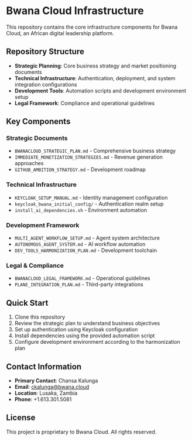 # Bwana Cloud Infrastructure

This repository contains the core infrastructure components for Bwana Cloud, an African digital leadership platform.

## Repository Structure

- **Strategic Planning**: Core business strategy and market positioning documents
- **Technical Infrastructure**: Authentication, deployment, and system integration configurations
- **Development Tools**: Automation scripts and development environment setup
- **Legal Framework**: Compliance and operational guidelines

## Key Components

### Strategic Documents
- `BWANACLOUD_STRATEGIC_PLAN.md` - Comprehensive business strategy
- `IMMEDIATE_MONETIZATION_STRATEGIES.md` - Revenue generation approaches
- `GITHUB_AMBITION_STRATEGY.md` - Development roadmap

### Technical Infrastructure
- `KEYCLOAK_SETUP_MANUAL.md` - Identity management configuration
- `keycloak_bwana_initial_config/` - Authentication realm setup
- `install_ai_dependencies.sh` - Environment automation

### Development Framework
- `MULTI_AGENT_WORKFLOW_SETUP.md` - Agent system architecture
- `AUTONOMOUS_AGENT_SYSTEM.md` - AI workflow automation
- `DEV_TOOLS_HARMONIZATION_PLAN.md` - Development toolchain

### Legal & Compliance
- `BWANACLOUD_LEGAL_FRAMEWORK.md` - Operational guidelines
- `PLANE_INTEGRATION_PLAN.md` - Third-party integrations

## Quick Start

1. Clone this repository
2. Review the strategic plan to understand business objectives
3. Set up authentication using Keycloak configuration
4. Install dependencies using the provided automation script
5. Configure development environment according to the harmonization plan

## Contact Information

- **Primary Contact**: Chansa Kalunga
- **Email**: ckalunga@bwana.cloud
- **Location**: Lusaka, Zambia
- **Phone**: +1.613.301.5081

## License

This project is proprietary to Bwana Cloud. All rights reserved.
